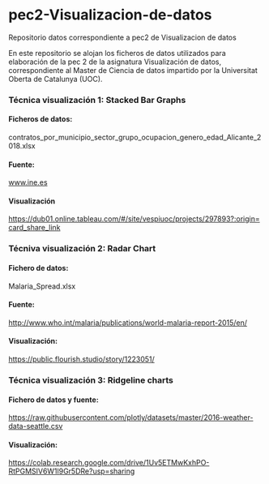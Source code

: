 # pec2-Visualizacion-de-datos
Repositorio datos correspondiente a pec2 de Visualizacion de datos

En este repositorio se alojan los ficheros de datos utilizados para elaboración de la pec 2 de la asignatura Visualización de datos, correspondiente al Master de Ciencia de datos impartido por la Universitat Oberta de Catalunya (UOC).

### Técnica visualización 1: Stacked Bar Graphs
#### Ficheros de datos:
contratos_por_municipio_sector_grupo_ocupacion_genero_edad_Alicante_2018.xlsx
#### Fuente:
www.ine.es
#### Visualización
https://dub01.online.tableau.com/#/site/vespiuoc/projects/297893?:origin=card_share_link

### Técniva visualización 2: Radar Chart
#### Fichero de datos:
Malaria_Spread.xlsx
#### Fuente:
http://www.who.int/malaria/publications/world-malaria-report-2015/en/
#### Visualización:
https://public.flourish.studio/story/1223051/

### Técnica visualización 3: Ridgeline charts
#### Fichero de datos y fuente:
https://raw.githubusercontent.com/plotly/datasets/master/2016-weather-data-seattle.csv
#### Visualización:
https://colab.research.google.com/drive/1Uv5ETMwKxhPO-RtPGMSIV6W1l9Gr5DRe?usp=sharing
